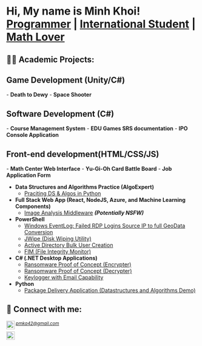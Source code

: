 <h1>Hi, My name is Minh Khoi! <br/><a href="https://github.com/Mvrs10">Programmer</a> | <a href="https://www.linkedin.com/in/mkp10">International Student</a> | <a href="https://www.linkedin.com/in/mkp10">Math Lover</a></h1>

<h2>👨‍💻 Academic Projects:</h2>

<h2>Game Development (Unity/C#)</h2>
- <b>Death to Dewy</b>
- <b>Space Shooter</b>
<h2>Software Development (C#)</h2>
- <b>Course Management System</b>
- <b>EDU Games SRS documentation</b>
- <b>IPO Console Application</b>
<h2>Front-end development(HTML/CSS/JS)</h2>
- <b>Math Center Web Interface</b>
- <b>Yu-Gi-Oh Card Battle Board</b>
- <b>Job Application Form</b>

- <b>Data Structures and Algorithms Practice (AlgoExpert)</b>
  - [Praciting DS & Algos in Python](https://github.com/joshmadakor1/Algorithms-Practice)
- <b>Full Stack Web App (React, NodeJS, Azure, and Machine Learning Components)</b>
  - [Image Analysis Middleware](https://github.com/joshmadakor1/4chan-Image-Analysis-Middleware-C964) <b><i>(Potentially NSFW)</b></i>
- <b>PowerShell</b>
  - [Windows EventLog: Failed RDP Logins Source IP to full GeoData Conversion](https://github.com/joshmadakor1/Sentinel-Lab)
  - [JWipe (Disk Wiping Utility)](https://github.com/joshmadakor1/Jwipe.PowerShell)
  - [Active Directory Bulk User Creation](https://github.com/joshmadakor1/AD_PS)
  - [FIM (File Integrity Monitor)](https://github.com/joshmadakor1/PowerShell-Integrity-FIM)
- <b>C# (.NET Desktop Applications)</b>
  - [Ransomware Proof of Concept (Encrypter)](https://github.com/joshmadakor1/EncrypterPOC)
  - [Ransomware Proof of Concept (Decrypter)](https://github.com/joshmadakor1/DecrypterPOC)
  - [Keylogger with Email Capability](https://github.com/joshmadakor1/Key-Logger-With-Email)
- <b>Python</b>
  - [Package Delivery Application (Datastructures and Algorithms Demo)](https://github.com/joshmadakor1/Package-Delivery-Pathfinding-Algorithm)


<h2> 🤳 Connect with me:</h2>
<img align="left" alt="MinhKhoi | Gmail" width="22px" src="https://cdn.jsdelivr.net/npm/simple-icons@3.13.0/icons/gmail.svg" />
<small><i><a href="mailto:pmka42@gmail.com">pmka42@gmail.com</a></i></small>

<a href="https://www.linkedin.com/in/mkp10"><img align="left" alt="MinhKhoi | LinkedIn" width="22px" src="https://cdn.jsdelivr.net/npm/simple-icons@v3/icons/linkedin.svg" /></a>
